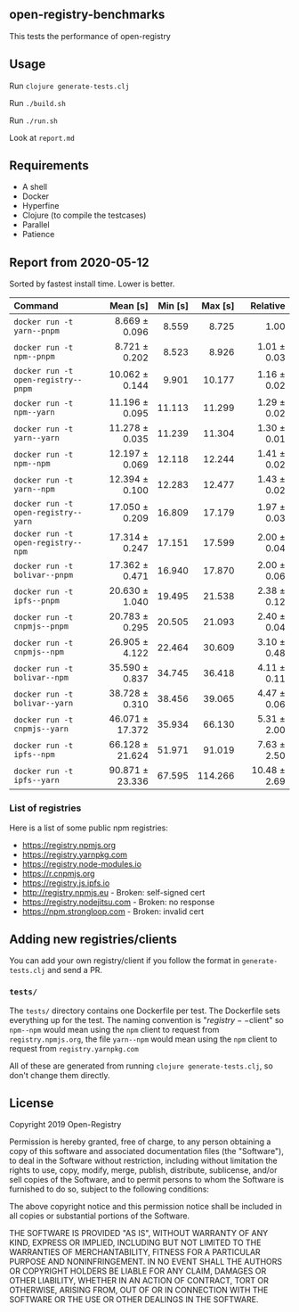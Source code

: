 ## open-registry-benchmarks

This tests the performance of open-registry

## Usage

Run `clojure generate-tests.clj`

Run `./build.sh`

Run `./run.sh`

Look at `report.md`

## Requirements

- A shell
- Docker
- Hyperfine
- Clojure (to compile the testcases)
- Parallel
- Patience

<!-- REPORT -->
## Report from 2020-05-12

Sorted by fastest install time. Lower is better.


| Command | Mean [s] | Min [s] | Max [s] | Relative |
|:---|---:|---:|---:|---:|
| `docker run -t yarn--pnpm` | 8.669 ± 0.096 | 8.559 | 8.725 | 1.00 |
| `docker run -t npm--pnpm` | 8.721 ± 0.202 | 8.523 | 8.926 | 1.01 ± 0.03 |
| `docker run -t open-registry--pnpm` | 10.062 ± 0.144 | 9.901 | 10.177 | 1.16 ± 0.02 |
| `docker run -t npm--yarn` | 11.196 ± 0.095 | 11.113 | 11.299 | 1.29 ± 0.02 |
| `docker run -t yarn--yarn` | 11.278 ± 0.035 | 11.239 | 11.304 | 1.30 ± 0.01 |
| `docker run -t npm--npm` | 12.197 ± 0.069 | 12.118 | 12.244 | 1.41 ± 0.02 |
| `docker run -t yarn--npm` | 12.394 ± 0.100 | 12.283 | 12.477 | 1.43 ± 0.02 |
| `docker run -t open-registry--yarn` | 17.050 ± 0.209 | 16.809 | 17.179 | 1.97 ± 0.03 |
| `docker run -t open-registry--npm` | 17.314 ± 0.247 | 17.151 | 17.599 | 2.00 ± 0.04 |
| `docker run -t bolivar--pnpm` | 17.362 ± 0.471 | 16.940 | 17.870 | 2.00 ± 0.06 |
| `docker run -t ipfs--pnpm` | 20.630 ± 1.040 | 19.495 | 21.538 | 2.38 ± 0.12 |
| `docker run -t cnpmjs--pnpm` | 20.783 ± 0.295 | 20.505 | 21.093 | 2.40 ± 0.04 |
| `docker run -t cnpmjs--npm` | 26.905 ± 4.122 | 22.464 | 30.609 | 3.10 ± 0.48 |
| `docker run -t bolivar--npm` | 35.590 ± 0.837 | 34.745 | 36.418 | 4.11 ± 0.11 |
| `docker run -t bolivar--yarn` | 38.728 ± 0.310 | 38.456 | 39.065 | 4.47 ± 0.06 |
| `docker run -t cnpmjs--yarn` | 46.071 ± 17.372 | 35.934 | 66.130 | 5.31 ± 2.00 |
| `docker run -t ipfs--npm` | 66.128 ± 21.624 | 51.971 | 91.019 | 7.63 ± 2.50 |
| `docker run -t ipfs--yarn` | 90.871 ± 23.336 | 67.595 | 114.266 | 10.48 ± 2.69 |
<!-- REPORT_END -->

### List of registries

Here is a list of some public npm registries:

- https://registry.npmjs.org
- https://registry.yarnpkg.com
- https://registry.node-modules.io
- https://r.cnpmjs.org
- https://registry.js.ipfs.io
- http://registry.npmjs.eu - Broken: self-signed cert
- https://registry.nodejitsu.com - Broken: no response
- https://npm.strongloop.com - Broken: invalid cert

## Adding new registries/clients

You can add your own registry/client if you follow the format in
`generate-tests.clj` and send a PR.

### `tests/`

The `tests/` directory contains one Dockerfile per test. The Dockerfile
sets everything up for the test. The naming convention is "$registry--$client"
so `npm--npm` would mean using the `npm` client to request from `registry.npmjs.org`,
the file `yarn--npm` would mean using the `npm` client to request from `registry.yarnpkg.com`

All of these are generated from running `clojure generate-tests.clj`, so don't
change them directly.

## License

Copyright 2019 Open-Registry

Permission is hereby granted, free of charge, to any person obtaining a copy of this software and associated documentation files (the "Software"), to deal in the Software without restriction, including without limitation the rights to use, copy, modify, merge, publish, distribute, sublicense, and/or sell copies of the Software, and to permit persons to whom the Software is furnished to do so, subject to the following conditions:

The above copyright notice and this permission notice shall be included in all copies or substantial portions of the Software.

THE SOFTWARE IS PROVIDED "AS IS", WITHOUT WARRANTY OF ANY KIND, EXPRESS OR IMPLIED, INCLUDING BUT NOT LIMITED TO THE WARRANTIES OF MERCHANTABILITY, FITNESS FOR A PARTICULAR PURPOSE AND NONINFRINGEMENT. IN NO EVENT SHALL THE AUTHORS OR COPYRIGHT HOLDERS BE LIABLE FOR ANY CLAIM, DAMAGES OR OTHER LIABILITY, WHETHER IN AN ACTION OF CONTRACT, TORT OR OTHERWISE, ARISING FROM, OUT OF OR IN CONNECTION WITH THE SOFTWARE OR THE USE OR OTHER DEALINGS IN THE SOFTWARE.
